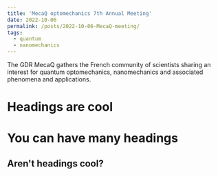 ```yaml
---
title: 'MecaQ optomechanics 7th Annual Meeting'
date: 2022-10-06
permalink: /posts/2022-10-06-MecaQ-meeting/
tags:
  - quantum
  - nanomechanics
---
```


The GDR MecaQ gathers the French community of scientists sharing an interest for quantum optomechanics, nanomechanics and associated phenomena and applications.

Headings are cool
======

You can have many headings
======

Aren't headings cool?
------
